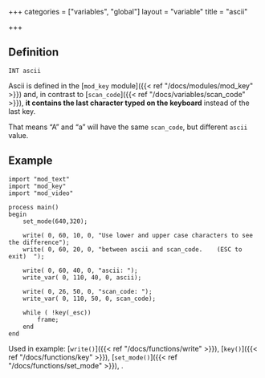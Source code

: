 +++
categories = ["variables", "global"]
layout = "variable"
title = "ascii"

+++

## Definition

    INT ascii

Ascii is defined in the [`mod_key` module]({{< ref "/docs/modules/mod_key" >}}) and, in contrast to [`scan_code`]({{< ref "/docs/variables/scan_code" >}}), **it contains the last character typed on the keyboard** instead of the last key.

That means “A” and “a” will have the same `scan_code`, but different `ascii` value.

## Example

```
import "mod_text"
import "mod_key"
import "mod_video"

process main()
begin
    set_mode(640,320);

    write( 0, 60, 10, 0, "Use lower and upper case characters to see the difference");
    write( 0, 60, 20, 0, "between ascii and scan_code.    (ESC to exit)  ");

    write( 0, 60, 40, 0, "ascii: ");
    write_var( 0, 110, 40, 0, ascii);

    write( 0, 26, 50, 0, "scan_code: ");
    write_var( 0, 110, 50, 0, scan_code);

    while ( !key(_esc))
        frame;
    end
end
```

Used in example: [`write()`]({{< ref "/docs/functions/write" >}}), [`key()`]({{< ref "/docs/functions/key" >}}), [`set_mode()`]({{< ref "/docs/functions/set_mode" >}}), .
